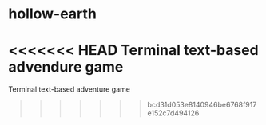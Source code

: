 # hollow-earth
<<<<<<< HEAD
Terminal text-based advendure game
=======
Terminal text-based adventure game
>>>>>>> bcd31d053e8140946be6768f917e152c7d494126
